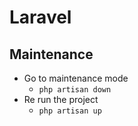 # Laravel
## Maintenance
- Go to maintenance mode
    - `php artisan down`
- Re run the project
    - `php artisan up`